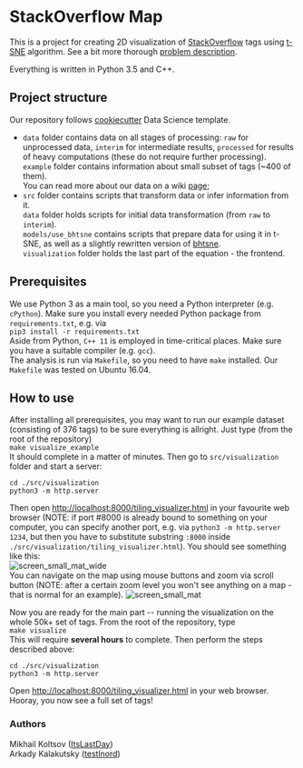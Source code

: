 # StackOverflow Map

This is a project for creating 2D visualization of [StackOverflow](http://stackoverflow.com/)
tags using [t-SNE](https://lvdmaaten.github.io/tsne/) 
algorithm. See a bit more thorough [problem description](https://github.com/ItsLastDay/StackOverflow_Map/wiki/Problem-description).

Everything is written in Python 3.5 and C++.

## Project structure

Our repository follows [cookiecutter](http://drivendata.github.io/cookiecutter-data-science/) Data Science template.  
  - `data` folder contains data on all stages of processing: `raw` for unprocessed data, `interim` for intermediate results, `processed` for results of heavy computations (these do not require further processing).  
  `example` folder contains information about small subset of tags (~400 of them).   
  You can read more about our data on a wiki [page](https://github.com/ItsLastDay/StackOverflow_Map/wiki/Data);
  - `src` folder contains scripts that transform data or infer information from it.  
  `data` folder holds scripts for initial data transformation (from `raw` to `interim`).  
  `models/use_bhtsne` contains scripts that prepare data for using it in t-SNE, as well as a slightly rewritten version of [bhtsne](https://github.com/lvdmaaten/bhtsne).  
  `visualization` folder holds the last part of the equation - the frontend. 
  
## Prerequisites

We use Python 3 as a main tool, so you need a Python interpreter (e.g. `cPython`).
Make sure you install every needed Python package from `requirements.txt`, e.g. via  
`pip3 install -r requirements.txt`  
Aside from Python, `C++ 11` is employed in time-critical places. Make sure you have a suitable compiler (e.g. `gcc`).  
The analysis is run via `Makefile`, so you need to have `make` installed. Our `Makefile` was tested on Ubuntu 16.04.


## How to use
After installing all prerequisites, you may want to run our example dataset (consisting of 376 tags) to be sure everything is allright. Just type (from the root of the repository)  
`make visualize_example`  
It should complete in a matter of minutes. Then go to `src/visualization` folder and start a server:  
```
cd ./src/visualization
python3 -m http.server
```  
Then open [http://localhost:8000/tiling_visualizer.html](http://localhost:8000/tiling_visualizer.html) in your favourite web browser (NOTE: if port #8000 is already bound to something on your computer, you can specify another port, e.g. via `python3 -m http.server 1234`, but then you have to substitute substring `:8000` inside `./src/visualization/tiling_visualizer.html`). You should see something like this:  
![screen_small_mat_wide](https://cloud.githubusercontent.com/assets/6823298/20543474/fd363f1e-b116-11e6-876c-31124c40e976.jpg)  
You can navigate on the map using mouse buttons and zoom via scroll button (NOTE: after a certain zoom level you won't see anything on a map - that is normal for an example).
![screen_small_mat](https://cloud.githubusercontent.com/assets/6823298/20543477/025cc3b4-b117-11e6-8e4d-99ad35a68843.jpg)

Now you are ready for the main part -- running the visualization on the whole 50k+ set of tags. From the root of the repository, type  
`make visualize`  
This will require **several hours** to complete. Then perform the steps described above:
```
cd ./src/visualization
python3 -m http.server
```  
Open [http://localhost:8000/tiling_visualizer.html](http://localhost:8000/tiling_visualizer.html) in your web browser.   Hooray, you now see a full set of tags!

### Authors
Mikhail Koltsov ([ItsLastDay](https://github.com/ItsLastDay))  
Arkady Kalakutsky ([testlnord](https://github.com/testlnord))
